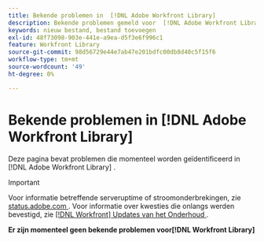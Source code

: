 ```yaml
---
title: Bekende problemen in  [!DNL Adobe Workfront Library]
description: Bekende problemen gemeld voor  [!DNL Adobe Workfront Library]
keywords: nieuw bestand, bestand toevoegen
exl-id: 48f73098-903e-441e-a9ea-d5f3e6f996c1
feature: Workfront Library
source-git-commit: 98d56729e44e7ab47e201bdfc00db8d40c5f15f6
workflow-type: tm+mt
source-wordcount: '49'
ht-degree: 0%

---
```


# Bekende problemen in [!DNL Adobe Workfront Library]

Deze pagina bevat problemen die momenteel worden geïdentificeerd in [!DNL Adobe Workfront Library] .

>[!IMPORTANT]
>
>Voor informatie betreffende serveruptime of stroomonderbrekingen, zie [ status.adobe.com ](https://status.adobe.com). Voor informatie over kwesties die onlangs werden bevestigd, zie [[!DNL Workfront]  Updates van het Onderhoud ](../maintenance/current-updates.md).

**Er zijn momenteel geen bekende problemen voor[!DNL Workfront Library]**

<!--


-->

